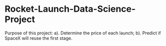 # Rocket-Launch-Data-Science-Project
Purpose of this project: a). Determine the price of each launch; b). Predict if SpaceX will reuse the first stage.
